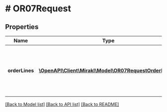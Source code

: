 # # OR07Request

## Properties

Name | Type | Description | Notes
------------ | ------------- | ------------- | -------------
**orderLines** | [**\OpenAPI\Client\Mirakl\Model\OR07RequestOrderLines[]**](OR07RequestOrderLines.md) | Order lines to be updated, maximum number of order lines per call: 100 | [optional]

[[Back to Model list]](../../README.md#models) [[Back to API list]](../../README.md#endpoints) [[Back to README]](../../README.md)
